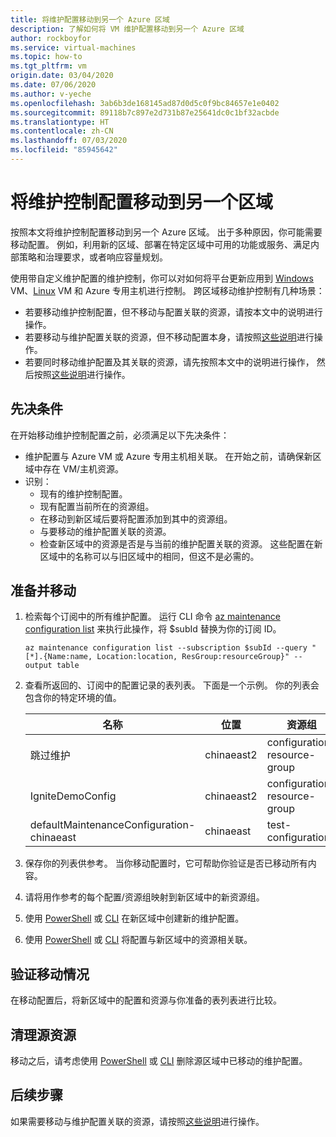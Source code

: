 ```yaml
---
title: 将维护配置移动到另一个 Azure 区域
description: 了解如何将 VM 维护配置移动到另一个 Azure 区域
author: rockboyfor
ms.service: virtual-machines
ms.topic: how-to
ms.tgt_pltfrm: vm
origin.date: 03/04/2020
ms.date: 07/06/2020
ms.author: v-yeche
ms.openlocfilehash: 3ab6b3de168145ad87d0d5c0f9bc84657e1e0402
ms.sourcegitcommit: 89118b7c897e2d731b87e25641dc0c1bf32acbde
ms.translationtype: HT
ms.contentlocale: zh-CN
ms.lasthandoff: 07/03/2020
ms.locfileid: "85945642"
---
```

# <a name="move-a-maintenance-control-configuration-to-another-region"></a>将维护控制配置移动到另一个区域

按照本文将维护控制配置移动到另一个 Azure 区域。 出于多种原因，你可能需要移动配置。 例如，利用新的区域、部署在特定区域中可用的功能或服务、满足内部策略和治理要求，或者响应容量规划。

使用带自定义维护配置的维护控制，你可以对如何将平台更新应用到 [Windows](/virtual-machines/maintenance-control-cli?toc=/virtual-machines/windows/toc.json&bc=/virtual-machines/windows/breadcrumb/toc.json) VM、[Linux](/virtual-machines/maintenance-control-cli?toc=%2Fazure%2Fvirtual-machines%2Flinux%2Ftoc.json&bc=%2Fazure%2Fvirtual-machines%2Flinux%2Fbreadcrumb%2Ftoc.json&view=azure-java-stable) VM 和 Azure 专用主机进行控制。 跨区域移动维护控制有几种场景：

- 若要移动维护控制配置，但不移动与配置关联的资源，请按本文中的说明进行操作。
- 若要移动与维护配置关联的资源，但不移动配置本身，请按照[这些说明](move-region-maintenance-configuration-resources.md)进行操作。
- 若要同时移动维护配置及其关联的资源，请先按照本文中的说明进行操作， 然后按照[这些说明](move-region-maintenance-configuration-resources.md)进行操作。

## <a name="prerequisites"></a>先决条件

在开始移动维护控制配置之前，必须满足以下先决条件：

- 维护配置与 Azure VM 或 Azure 专用主机相关联。 在开始之前，请确保新区域中存在 VM/主机资源。
- 识别： 
    - 现有的维护控制配置。
    - 现有配置当前所在的资源组。 
    - 在移动到新区域后要将配置添加到其中的资源组。 
    - 与要移动的维护配置关联的资源。
    - 检查新区域中的资源是否是与当前的维护配置关联的资源。 这些配置在新区域中的名称可以与旧区域中的相同，但这不是必需的。

## <a name="prepare-and-move"></a>准备并移动 

1. 检索每个订阅中的所有维护配置。 运行 CLI 命令 [az maintenance configuration list](https://docs.microsoft.com/cli/azure/ext/maintenance/maintenance/configuration?view=azure-cli-latest#ext-maintenance-az-maintenance-configuration-list) 来执行此操作，将 $subId 替换为你的订阅 ID。

    ```
    az maintenance configuration list --subscription $subId --query "[*].{Name:name, Location:location, ResGroup:resourceGroup}" --output table
    ```
2. 查看所返回的、订阅中的配置记录的表列表。 下面是一个示例。 你的列表会包含你的特定环境的值。

    **名称** | **位置** | **资源组**
    --- | --- | ---
    跳过维护 | chinaeast2 | configuration-resource-group
    IgniteDemoConfig | chinaeast2 | configuration-resource-group
    defaultMaintenanceConfiguration-chinaeast | chinaeast | test-configuration

3. 保存你的列表供参考。 当你移动配置时，它可帮助你验证是否已移动所有内容。
4. 请将用作参考的每个配置/资源组映射到新区域中的新资源组。
5. 使用 [PowerShell](../virtual-machines/maintenance-control-powershell.md#create-a-maintenance-configuration) 或 [CLI](../virtual-machines/maintenance-control-cli.md#create-a-maintenance-configuration) 在新区域中创建新的维护配置。
6. 使用 [PowerShell](../virtual-machines/maintenance-control-powershell.md#assign-the-configuration) 或 [CLI](../virtual-machines/maintenance-control-cli.md#assign-the-configuration) 将配置与新区域中的资源相关联。

## <a name="verify-the-move"></a>验证移动情况

在移动配置后，将新区域中的配置和资源与你准备的表列表进行比较。

## <a name="clean-up-source-resources"></a>清理源资源

移动之后，请考虑使用 [PowerShell](../virtual-machines/maintenance-control-powershell.md#remove-a-maintenance-configuration) 或 [CLI](../virtual-machines/maintenance-control-cli.md#delete-a-maintenance-configuration) 删除源区域中已移动的维护配置。

## <a name="next-steps"></a>后续步骤

如果需要移动与维护配置关联的资源，请按照[这些说明](move-region-maintenance-configuration-resources.md)进行操作。

<!-- Update_Description: update meta properties, wording update, update link -->